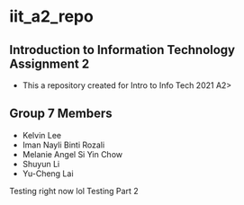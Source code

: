 # iit_a2_repo
## Introduction to Information Technology Assignment 2
- This a repository created for Intro to Info Tech 2021 A2>
## Group 7 Members
- Kelvin Lee
- Iman Nayli Binti Rozali
- Melanie Angel Si Yin Chow
- Shuyun Li
- Yu-Cheng Lai

Testing right now lol
 Testing Part 2
